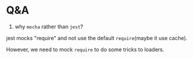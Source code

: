 
# Q&A
1. why `mocha` rather than `jest`?

jest mocks "require" and not use the default `require`(maybe it use cache).

However, we need to mock `require` to do some tricks to loaders.
